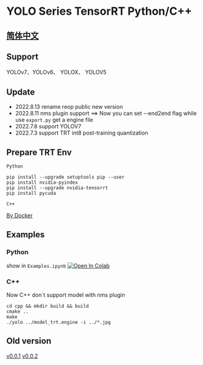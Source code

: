 # YOLO Series TensorRT Python/C++ 
## [简体中文](README_CN.md)

## Support
YOLOv7、YOLOv6、 YOLOX、 YOLOV5

## Update 
- 2022.8.13 rename reop public new version
- 2022.8.11 nms plugin support ==> Now you can set --end2end flag while use `export.py` get a engine file  
- 2022.7.8 support YOLOV7 
- 2022.7.3 support TRT int8  post-training quantization 

##  Prepare TRT Env 
`Python`
```
pip install --upgrade setuptools pip --user
pip install nvidia-pyindex
pip install --upgrade nvidia-tensorrt
pip install pycuda
```
`C++`

[By Docker](https://github.com/NVIDIA/TensorRT/blob/main/docker/ubuntu-20.04.Dockerfile)


## Examples

### Python

show in `Examples.ipynb` <a href="https://github.com/Linaom1214/TensorRT-For-YOLO-Series/blob/main/Examples.ipynb"><img src="https://colab.research.google.com/assets/colab-badge.svg" alt="Open In Colab"></a>


### C++ 

Now C++ don`t support model with nms plugin

```shell
cd cpp && mkdir build && build
cmake ..
make
./yolo ../model_trt.engine -i ../*.jpg
```

## Old version
[v0.0.1](https://github.com/Linaom1214/TensorRT-For-YOLO-Series/releases/tag/v0.0.1)
[v0.0.2](https://github.com/Linaom1214/TensorRT-For-YOLO-Series/releases/tag/v0.0.2)



